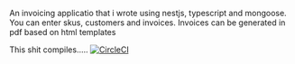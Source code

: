 An invoicing applicatio that i wrote using nestjs, typescript and mongoose.
You can enter skus, customers and invoices. Invoices can be generated in pdf based on html templates

This shit compiles..... [![CircleCI](https://circleci.com/gh/TomJannes/NGInvoicing.Backend.Next.svg?style=svg)](https://circleci.com/gh/TomJannes/NGInvoicing.Backend.Next)